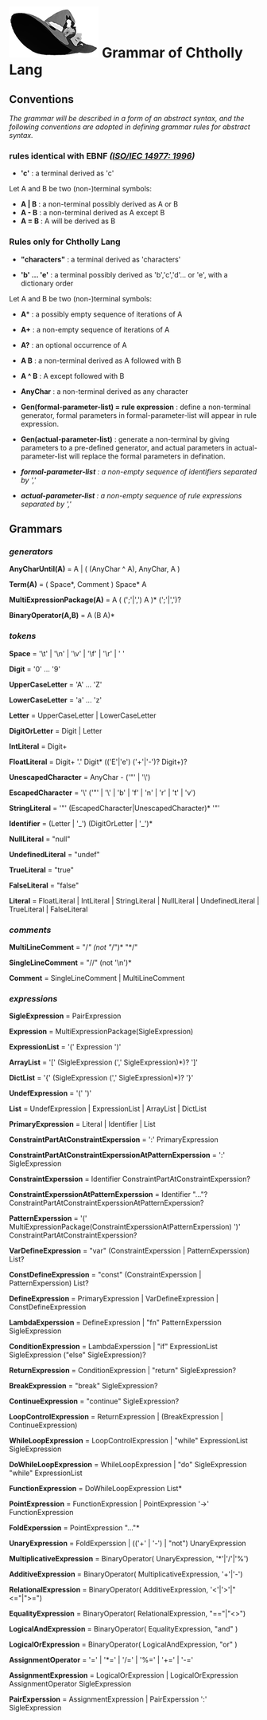 # ![Chtholly Lang Logo](logo/logo180.png) Grammar of Chtholly Lang

## Conventions

*The grammar will be described in a form of an abstract syntax, and the following conventions are adopted in defining grammar rules for abstract syntax.*

### **rules identical with EBNF** *([ISO/IEC 14977: 1996](http://www.cl.cam.ac.uk/~mgk25/iso-14977.pdf))*

* **'c'** :  a terminal derived as 'c'

Let A and B be two (non-)terminal symbols:

* **A | B** : a non-terminal possibly derived as A or B
* **A - B** : a non-terminal derived as A except B
* **A = B** : A will be derived as B

### **Rules only for Chtholly Lang**

* **"characters"** :  a terminal derived as 'characters'

* **'b' ... 'e'** : a terminal possibly derived as 'b','c','d'... or 'e', with a dictionary order

Let A and B be two (non-)terminal symbols:

* **A*** : a possibly empty sequence of iterations of A
* **A+** : a non-empty sequence of iterations of A
* **A?** : an optional occurrence of A
* **A  B** : a non-terminal derived as A followed with B
* **A ^ B** : A except followed with B

* **AnyChar** : a non-terminal derived as any character

* **Gen(formal-parameter-list) = rule expression** : define a non-terminal generator, formal parameters in formal-parameter-list will appear in rule expression.
* **Gen(actual-parameter-list)** : generate a non-terminal by giving parameters to a pre-defined generator, and actual parameters in actual-parameter-list will replace the formal parameters in defination.

* ***formal-parameter-list** : a non-empty sequence of identifiers separated by ','*
* ***actual-parameter-list** : a non-empty sequence of rule expressions separated by ','*


## Grammars

### ***generators***

**AnyCharUntil(A)** = A | ( (AnyChar ^ A), AnyChar, A )

**Term(A)** = ( Space\*, Comment ) Space* A

**MultiExpressionPackage(A)** = A ( (';'|',') A )* (';'|',')?

**BinaryOperator(A,B)** = A (B A)*

### ***tokens***

**Space** = '\t' | '\n' | '\v' | '\f' | '\r' | ' '

**Digit** = '0' ... '9'

**UpperCaseLetter** = 'A' ... 'Z'

**LowerCaseLetter** = 'a' ... 'z'

**Letter** = UpperCaseLetter | LowerCaseLetter

**DigitOrLetter** = Digit | Letter

**IntLiteral** = Digit+

**FloatLiteral** = Digit+ '.' Digit* (('E'|'e') ('+'|'-')? Digit+)?

**UnescapedCharacter** = AnyChar - ('"' | '\\')

**EscapedCharacter** = '\\' ('"' | '\\' | 'b' | 'f' | 'n' | 'r' | 't' | 'v')

**StringLiteral** = '"' (EscapedCharacter|UnescapedCharacter)* '"'

**Identifier** = (Letter | '\_') (DigitOrLetter | '\_')*

**NullLiteral** = "null"

**UndefinedLiteral** = "undef"

**TrueLiteral** = "true"

**FalseLiteral** = "false"

**Literal** = FloatLiteral | IntLiteral | StringLiteral | NullLiteral | UndefinedLiteral | TrueLiteral | FalseLiteral

### ***comments***

**MultiLineComment** = "/*" (not "*/")* "*/"

**SingleLineComment** = "//" (not '\n')*

**Comment** = SingleLineComment | MultiLineComment

### ***expressions***

**SigleExpression** = PairExpression

**Expression** = MultiExpressionPackage(SigleExpression)

**ExpressionList** = '(' Expression ')'

**ArrayList** = '[' (SigleExpression (',' SigleExpression)*)? ']'

**DictList** = '{' (SigleExpression (',' SigleExpression)*)? '}'

**UndefExpression** = '(' ')'

**List** = UndefExpression | ExpressionList | ArrayList | DictList

**PrimaryExpression** = Literal | Identifier | List

**ConstraintPartAtConstraintExperssion** = ':' PrimaryExpression

**ConstraintPartAtConstraintExperssionAtPatternExperssion** = ':' SigleExpression

**ConstraintExperssion** = Identifier ConstraintPartAtConstraintExperssion?

**ConstraintExperssionAtPatternExperssion** = Identifier "..."? ConstraintPartAtConstraintExperssionAtPatternExperssion?

**PatternExperssion** = '(' MultiExpressionPackage(ConstraintExperssionAtPatternExperssion) ')' ConstraintPartAtConstraintExperssion?

**VarDefineExpression** = "var" (ConstraintExperssion | PatternExperssion) List?

**ConstDefineExpression** = "const" (ConstraintExperssion | PatternExperssion) List?

**DefineExpression** = PrimaryExpression | VarDefineExpression | ConstDefineExpression

**LambdaExperssion** = DefineExpression | "fn" PatternExperssion SigleExpression

**ConditionExpression** = LambdaExperssion | "if" ExpressionList SigleExpression ("else" SigleExpression)?

**ReturnExpression** = ConditionExpression | "return" SigleExpression?

**BreakExpression** = "break" SigleExpression?

**ContinueExpression** = "continue" SigleExpression?

**LoopControlExpression** = ReturnExpression | (BreakExpression | ContinueExpression)

**WhileLoopExpression** = LoopControlExpression | "while" ExpressionList SigleExpression

**DoWhileLoopExpression** = WhileLoopExpression | "do" SigleExpression "while" ExpressionList

**FunctionExpression** = DoWhileLoopExpression List*

**PointExpression** = FunctionExpression | PointExpression '->' FunctionExpression

**FoldExperssion** = PointExpression "..."*

**UnaryExpression** = FoldExperssion | (('+' | '-') | "not") UnaryExpression

**MultiplicativeExpression** = BinaryOperator( UnaryExpression, '*'|'/'|'%')

**AdditiveExpression** = BinaryOperator( MultiplicativeExpression, '+'|'-')

**RelationalExpression** = BinaryOperator( AdditiveExpression, '<'|'>'|"<="|">=")

**EqualityExpression** = BinaryOperator( RelationalExpression, "=="|"<>")

**LogicalAndExpression** = BinaryOperator( EqualityExpression, "and" )

**LogicalOrExpression** = BinaryOperator( LogicalAndExpression, "or" )

**AssignmentOperator** = '=' | '*=' | '/=' | '%=' | '+=' | '-='

**AssignmentExpression** = LogicalOrExpression | LogicalOrExpression AssignmentOperator SigleExpression

**PairExperssion** = AssignmentExpression | PairExperssion ':' SigleExpression
